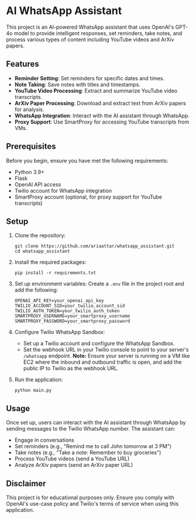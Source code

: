 # AI WhatsApp Assistant

This project is an AI-powered WhatsApp assistant that uses OpenAI's GPT-4o model to provide intelligent responses, set reminders, take notes, and process various types of content including YouTube videos and ArXiv papers.

## Features

- **Reminder Setting**: Set reminders for specific dates and times.
- **Note Taking**: Save notes with titles and timestamps.
- **YouTube Video Processing**: Extract and summarize YouTube video transcripts.
- **ArXiv Paper Processing**: Download and extract text from ArXiv papers for analysis.
- **WhatsApp Integration**: Interact with the AI assistant through WhatsApp.
- **Proxy Support**: Use SmartProxy for accessing YouTube transcripts from VMs.

## Prerequisites

Before you begin, ensure you have met the following requirements:
- Python 3.9+
- Flask
- OpenAI API access
- Twilio account for WhatsApp integration
- SmartProxy account (optional, for proxy support for YouTube transcripts)

## Setup

1. Clone the repository:
   ```
   git clone https://github.com/ariaattar/whatsapp_assistant.git
   cd whatsapp_assistant
   ```

2. Install the required packages:
   ```
   pip install -r requirements.txt
   ```

3. Set up environment variables:
   Create a `.env` file in the project root and add the following:
   ```
   OPENAI_API_KEY=your_openai_api_key
   TWILIO_ACCOUNT_SID=your_twilio_account_sid
   TWILIO_AUTH_TOKEN=your_twilio_auth_token
   SMARTPROXY_USERNAME=your_smartproxy_username
   SMARTPROXY_PASSWORD=your_smartproxy_password
   ```

4. Configure Twilio WhatsApp Sandbox:
   - Set up a Twilio account and configure the WhatsApp Sandbox.
   - Set the webhook URL in your Twilio console to point to your server's `/whatsapp` endpoint. **Note:** Ensure your server is running on a VM like EC2 where the inbound and outbound traffic is open, and add the public IP to Twilio as the webhook URL.

5. Run the application:
   ```
   python main.py
   ```

## Usage

Once set up, users can interact with the AI assistant through WhatsApp by sending messages to the Twilio WhatsApp number. The assistant can:

- Engage in conversations
- Set reminders (e.g., "Remind me to call John tomorrow at 3 PM")
- Take notes (e.g., "Take a note: Remember to buy groceries")
- Process YouTube videos (send a YouTube URL)
- Analyze ArXiv papers (send an ArXiv paper URL)

## Disclaimer

This project is for educational purposes only. Ensure you comply with OpenAI's use-case policy and Twilio's terms of service when using this application.

